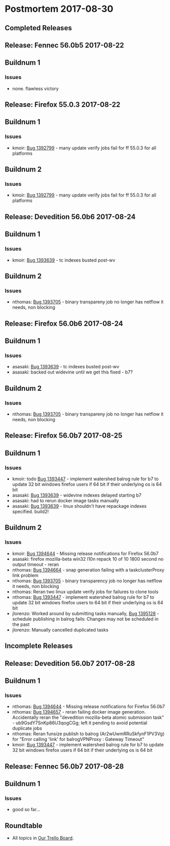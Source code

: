 # Postmortem 2017-08-30

## Completed Releases
## Release: Fennec 56.0b5 2017-08-22

## Buildnum 1
### Issues
- none. flawless victory


## Release: Firefox 55.0.3 2017-08-22

## Buildnum 1
### Issues
- kmoir: [Bug 1392799](https://bugzil.la/1392799) - many update verify jobs fail for ff 55.0.3 for all platforms

## Buildnum 2
### Issues
- kmoir: [Bug 1392799](https://bugzil.la/1392799) - many update verify jobs fail for ff 55.0.3 for all platforms


## Release: Devedition 56.0b6 2017-08-24

## Buildnum 1
### Issues
- kmoir: [Bug 1393639](https://bugzil.la/1393639) - tc indexes busted post-wv

## Buildnum 2
### Issues
- nthomas: [Bug 1393705](https://bugzil.la/1393705) - binary transpareny job no longer has netflow it needs, non blocking


## Release: Firefox 56.0b6 2017-08-24

## Buildnum 1
### Issues
- asasaki: [Bug 1393639](https://bugzil.la/1393639) - tc indexes busted post-wv
- asasaki: backed out widevine until we get this fixed - b7?

## Buildnum 2
### Issues
- nthomas: [Bug 1393705](https://bugzil.la/1393705) - binary transpareny job no longer has netflow it needs, non blocking


## Release: Firefox 56.0b7 2017-08-25

## Buildnum 1
### Issues
- kmoir: todo [Bug 1393447](https://bugzil.la/1393447) - implement watershed balrog rule for b7 to update 32 bit windows firefox users if 64 bit if their underlying os is 64 bit
- asasaki: [Bug 1393639](https://bugzil.la/1393639) - widevine indexes delayed starting b7
- asasaki: had to rerun docker image tasks manually
- asasaki: [Bug 1393639](https://bugzil.la/1393639) - linux shouldn't have repackage indexes specified. build2!

## Buildnum 2
### Issues
- kmoir: [Bug 1394644](https://bugzil.la/1394644) - Missing release notifications for Firefox 56.0b7
- asasaki: firefox mozilla-beta win32 l10n repack 10 of 10 1800 second no output timeout - reran
- nthomas: [Bug 1394664](https://bugzil.la/1394664) - snap generation failing with a taskclusterProxy link problem
- nthomas: [Bug 1393705](https://bugzil.la/1393705) - binary transparency job no longer has netflow it needs, non blocking
- nthomas: Reran two linux update verify jobs for failures to clone tools
- nthomas: [Bug 1393447](https://bugzil.la/1393447) - implement watershed balrog rule for b7 to update 32 bit windows firefox users to 64 bit if their underlying os is 64 bit
- jlorenzo: Worked around by submitting tasks manually, [Bug 1395128](https://bugzil.la/1395128) - schedule publishing in balrog fails: Changes may not be scheduled in the past
- jlorenzo: Manually cancelled duplicated tasks



## Incomplete Releases
## Release: Devedition 56.0b7 2017-08-28

## Buildnum 1
### Issues
- nthomas: [Bug 1394644](https://bugzil.la/1394644) - Missing release notifications for Firefox 56.0b7
- nthomas: [Bug 1394657](https://bugzil.la/1394657) - reran failing docker image generation. Accidentally reran the "devedition mozilla-beta atomic submission task" - ub9GsdY7SnKp86U3qogCGg; left it pending to avoid potential duplicate jobs
- nthomas: Reran funsize publish to balrog (Ar2wUwmRRuSkfynF1PV3Vg) for "Error calling 'link' for balrogVPNProxy : Gateway Timeout"
- kmoir: [Bug 1393447](https://bugzil.la/1393447) - implement watershed balrog rule for b7 to update 32 bit windows firefox users if 64 bit if their underlying os is 64 bit


## Release: Fennec 56.0b7 2017-08-28

## Buildnum 1
### Issues
- good so far...



## Roundtable
- All topics in [Our Trello Board](https://trello.com/b/MXHaVRcP/release-promotion-meeting).
